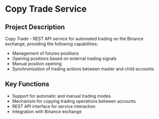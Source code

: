 # Copy Trade Service

## Project Description
Copy Trade - REST API service for automated trading on the Binance exchange, providing the following capabilities:

- Management of futures positions
- Opening positions based on external trading signals
- Manual position opening
- Synchronization of trading actions between master and child accounts

## Key Functions

- Support for automatic and manual trading modes
- Mechanism for copying trading operations between accounts
- REST API interface for service interaction
- Integration with Binance exchange
